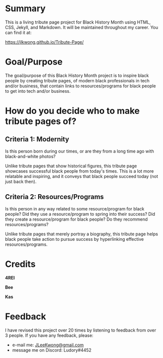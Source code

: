 # Summary
This is a living tribute page project for Black History Month using HTML, CSS, Jekyll, and Markdown. It will be maintained throughout my career. You can find it at:

https://jlkwong.github.io/Tribute-Page/

# Goal/Purpose
The goal/purpose of this Black History Month project is to inspire black people by creating tribute pages, of modern black professionals in tech and/or business, that contain links to resources/programs for black people to get into tech and/or business.

# How do you decide who to make tribute pages of?

## Criteria 1: Modernity
Is this person born during our times, or are they from a long time ago with black-and-white photos?

Unlike tribute pages that show historical figures, this tribute page showcases successful black people from today's times. This is a lot more relatable and inspiring, and it conveys that black people succeed today (not just back then).

## Criteria 2: Resources/Programs
Is this person in any way related to some resource/program for black people? Did they use a resource/program to spring into their success? Did they create a resource/program for black people? Do they recommend resources/programs?

Unlike tribute pages that merely portray a biography, this tribute page helps black people take action to pursue success by hyperlinking effective resources/programs.

# Credits
**4REI**

**Bee**

**Kas**

# Feedback
I have revised this project over 20 times by listening to feedback from over 3 people. If you have any feedback, please:
* e-mail me: JLeeKwong@gmail.com
* message me on Discord: Ludory#4452
